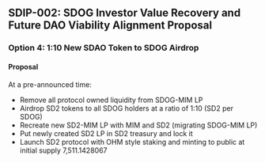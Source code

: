 ## SDIP-002: SDOG Investor Value Recovery and Future DAO Viability Alignment Proposal

### Option 4: 1:10 New SDAO Token to SDOG Airdrop

#### Proposal

At a pre-announced time:

- Remove all protocol owned liquidity from SDOG-MIM LP
- Airdrop SD2 tokens to all SDOG holders at a ratio of 1:10 (SD2 per SDOG)
- Recreate new SD2-MIM LP with MIM and SD2 (migrating SDOG-MIM LP)
- Put newly created SD2 LP in SD2 treasury and lock it
- Launch SD2 protocol with OHM style staking and minting to public at initial supply 7,511.1428067
